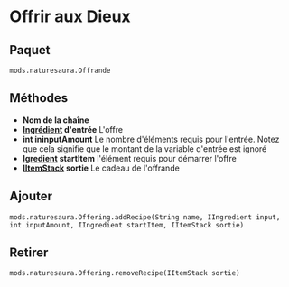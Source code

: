 # Offrir aux Dieux

## Paquet
```zenscript
mods.naturesaura.Offrande
```

## Méthodes
- **Nom de la chaîne**
- **[Ingrédient](/Vanilla/Variable_Types/IIngredient) d'entrée** L'offre
- **int ininputAmount** Le nombre d'éléments requis pour l'entrée. Notez que cela signifie que le montant de la variable d'entrée est ignoré
- **[Igredient](/Vanilla/Variable_Types/IIngredient) startItem** l'élément requis pour démarrer l'offre
- **[IItemStack](/Vanilla/Items/IItemStack) sortie** Le cadeau de l'offrande

## Ajouter

```zenscript
mods.naturesaura.Offering.addRecipe(String name, IIngredient input, int inputAmount, IIngredient startItem, IItemStack sortie)
```

## Retirer

```zenscript
mods.naturesaura.Offering.removeRecipe(IItemStack sortie)
```
